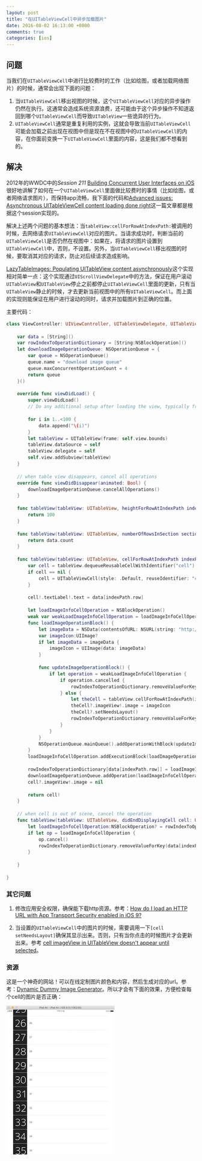 ```yaml
---
layout: post
title: "在UITableViewCell中异步加载图片"
date: 2016-08-02 16:13:00 +0800
comments: true
categories: [ios]
---
```


## 问题
当我们在`UITableViewCell`中进行比较费时的工作（比如绘图，或者加载网络图片）的时候，通常会出现下面的问题：

<!-- more -->

1. 当`UITableViewCell`移出视图的时候，这个`UITableViewCell`对应的异步操作仍然在执行。这通常会造成系统资源浪费，还可能由于这个异步操作不知道返回到哪个`UITableViewCell`而导致`UITableView`一些诡异的行为。
2. `UITableViewCell`通常是重复利用的实例，这就会导致当前`UITableViewCell`可能会加载之前出现在视图中但是现在不在视图中的`UITableViewCell`的内容，在你面前变换一下`UITableViewCell`里面的内容，这是我们都不想看到的。

## 解决

2012年的WWDC中的*Session 211* [Building Concurrent User Interfaces on iOS](https://developer.apple.com/videos/play/wwdc2012/211/)很好地讲解了如何在一个`UITableViewCell`里面做比较费时的事情（比如绘图，或者网络请求图片），而保持app流畅，我下面的代码和[Advanced issues: Asynchronous UITableViewCell content loading done right](https://stavash.wordpress.com/2012/12/14/advanced-issues-asynchronous-uitableviewcell-content-loading-done-right/)这一篇文章都是根据这个session实现的。

解决上述两个问题的基本想法：当`tableView:cellForRowAtIndexPath:`被调用的时候，去网络请求`UITableViewCell`对应的图片。当请求成功时，判断当前的`UITableViewCell`是否仍然在视图中：如果在，将请求的图片设置到`UITableViewCell`中，否则，不设置。另外，当`UITableViewCell`移出视图的时候，要取消其对应的请求，防止对后续请求造成影响。

[LazyTableImages: Populating UITableView content asynchronously](https://developer.apple.com/library/ios/samplecode/LazyTableImages/Introduction/Intro.html)这个实现相对简单一点：这个实现通过`UIScrollViewDelegate`中的方法，保证在用户滚动`UITableView`和`UITableView`停止之前都停止`UITableViewCell`里面的更新，只有当`UITableView`静止的时候，才去更新当前视图中的所有`UITableViewCell`。而上面的实现则能保证在用户进行滚动的同时，请求并加载图片到正确的位置。

主要代码：

```swift
class ViewController: UIViewController, UITableViewDelegate, UITableViewDataSource, UIScrollViewDelegate {

    var data = [String]()
    var rowIndexToOperationDictionary = [String:NSBlockOperation]()
    let downloadImageOperationQueue: NSOperationQueue = {
        var queue = NSOperationQueue()
        queue.name = "download image queue"
        queue.maxConcurrentOperationCount = 4
        return queue
    }()
    
    override func viewDidLoad() {
        super.viewDidLoad()
        // Do any additional setup after loading the view, typically from a nib.
        
        for i in 1..<100 {
            data.append("\(i)")
        }
        let tableView = UITableView(frame: self.view.bounds)
        tableView.dataSource = self
        tableView.delegate = self
        self.view.addSubview(tableView)
    }
    
    // when table view disappears, cancel all operations
    override func viewDidDisappear(animated: Bool) {
        downloadImageOperationQueue.cancelAllOperations()
    }
    
    func tableView(tableView: UITableView, heightForRowAtIndexPath indexPath: NSIndexPath) -> CGFloat {
        return 100
    }
    
    func tableView(tableView: UITableView, numberOfRowsInSection section: Int) -> Int {
        return data.count
    }
    
    func tableView(tableView: UITableView, cellForRowAtIndexPath indexPath: NSIndexPath) -> UITableViewCell {
        var cell = tableView.dequeueReusableCellWithIdentifier("cell")
        if cell == nil {
            cell = UITableViewCell(style: .Default, reuseIdentifier: "cell")
        }
        
        cell!.textLabel!.text = data[indexPath.row]
        
        let loadImageInfoCellOperation = NSBlockOperation()
        weak var weakLoadImageInfoCellOperation = loadImageInfoCellOperation
        func loadImageOperationBlock() {
            let imageData = NSData(contentsOfURL: NSURL(string: "http://dummyimage.com/100x100/222/fff.png&text="+data[indexPath.row])!)
            var imageIcon:UIImage?
            if let imageData = imageData {
                imageIcon = UIImage(data: imageData)
            }

            func updateImageOperationBlock() {
                if let operation = weakLoadImageInfoCellOperation {
                    if operation.cancelled {
                        rowIndexToOperationDictionary.removeValueForKey(data[indexPath.row])
                    } else {
                        let theCell = tableView.cellForRowAtIndexPath(indexPath)
                        theCell?.imageView!.image = imageIcon
                        theCell?.setNeedsLayout()
                        rowIndexToOperationDictionary.removeValueForKey(data[indexPath.row])
                    }
                }
            }
            NSOperationQueue.mainQueue().addOperationWithBlock(updateImageOperationBlock)
        }
        loadImageInfoCellOperation.addExecutionBlock(loadImageOperationBlock)
        
        rowIndexToOperationDictionary[data[indexPath.row]] = loadImageInfoCellOperation
        downloadImageOperationQueue.addOperation(loadImageInfoCellOperation)
        cell?.imageView!.image = nil
        
        return cell!
    }
    
    // when cell is out of scene, cancel the operation
    func tableView(tableView: UITableView, didEndDisplayingCell cell: UITableViewCell, forRowAtIndexPath indexPath: NSIndexPath) {
        let loadImageInfoCellOperation:NSBlockOperation? = rowIndexToOperationDictionary[data[indexPath.row]]
        if let op = loadImageInfoCellOperation {
            op.cancel()
            rowIndexToOperationDictionary.removeValueForKey(data[indexPath.row])
        }
        
    }

}

```


### 其它问题

1. 修改应用安全权限，确保能下载http资源。参考：[How do I load an HTTP URL with App Transport Security enabled in iOS 9?](http://stackoverflow.com/questions/30731785/how-do-i-load-an-http-url-with-app-transport-security-enabled-in-ios-9)

2. 当设置的`UITableViewCell`中的图片的时候，需要调用一下`[cell setNeedsLayout]`确保其显示出来。否则，只有当你点击的时候图片才会更新出来。参考
[cell imageView in UITableView doesn't appear until selected](http://stackoverflow.com/questions/9352638/cell-imageview-in-uitableview-doesnt-appear-until-selected)。

### 资源

这是一个神奇的网站！可以在线定制图片颜色和内容，然后生成对应的url。参考：[Dynamic Dummy Image Generator](http://dummyimage.com/)。所以才会有下面的效果，方便检查每个cell的图片是否正确：

![async_load_online_images_into_uitableviewcells.png](/images/async_load_online_images_into_uitableviewcells.png)